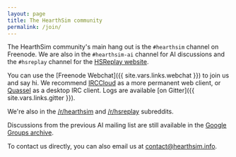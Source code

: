 ```yaml
---
layout: page
title: The HearthSim community
permalink: /join/
---
```


The HearthSim community's main hang out is the `#hearthsim` channel on Freenode.
We are also in the `#hearthsim-ai` channel for AI discussions and the `#hsreplay`
channel for the [HSReplay website](https://hsreplay.net/).

You can use the [Freenode Webchat]({{ site.vars.links.webchat }})
to join us and say hi. We recommend [IRCCloud](https://www.irccloud.com/)
as a more permanent web client, or [Quassel](http://quassel-irc.org/) as a
desktop IRC client. Logs are available [on Gitter]({{ site.vars.links.gitter }}).

We're also in the [/r/hearthsim](https://www.reddit.com/r/hearthsim) and
[/r/hsreplay](https://www.reddit.com/r/hsreplay) subreddits.

Discussions from the previous AI mailing list are still available in the
[Google Groups archive](https://groups.google.com/forum/#!forum/hearthstone-simulator-dev).

To contact us directly, you can also email us at <contact@hearthsim.info>.
